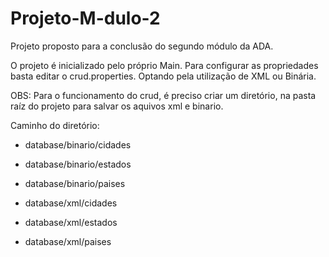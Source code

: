 # Projeto-M-dulo-2
Projeto proposto para a conclusão do segundo módulo da ADA.

O projeto é inicializado pelo próprio Main. Para configurar as propriedades
basta editar o crud.properties. Optando pela utilização de XML ou Binária.

OBS: Para o funcionamento do crud, é preciso criar um diretório, na pasta raíz do projeto para salvar os aquivos
xml e binario.

Caminho do diretório: 

- database/binario/cidades 
- database/binario/estados
- database/binario/paises

- database/xml/cidades
- database/xml/estados
- database/xml/paises


